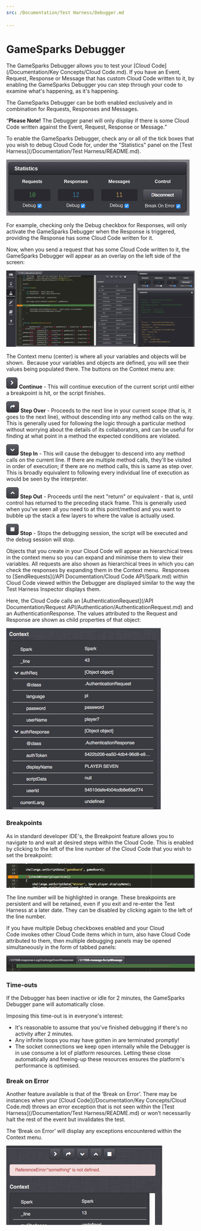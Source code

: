 ```yaml
---
src: /Documentation/Test Harness/Debugger.md

---
```


# GameSparks Debugger

The GameSparks Debugger allows you to test your [Cloud Code](/Documentation/Key Concepts/Cloud Code.md). If you have an Event, Request, Response or Message that has custom Cloud Code written to it, by enabling the GameSparks Debugger you can step through your code to examine what's happening, as it's happening.

The GameSparks Debugger can be both enabled exclusively and in combination for Requests, Responses and Messages.

<q>**Please Note!** The Debugger panel will only display if there is some Cloud Code written against the Event, Request, Response or Message.</q>

To enable the GameSparks Debugger, check any or all of the tick boxes that you wish to debug Cloud Code for, under the "Statistics" panel on the [Test Harness](/Documentation/Test Harness/README.md).

![](img/GSDebugger/1.png)

For example, checking only the Debug checkbox for Responses, will only activate the GameSparks Debugger when the Response is triggered, providing the Response has some Cloud Code written for it.

Now, when you send a request that has some Cloud Code written to it, the GameSparks Debugger will appear as an overlay on the left side of the screen:

![](img/GSDebugger/2.png)

The Context menu (center) is where all your variables and objects will be shown.  Because your variables and objects are defined, you will see their values being populated there. The buttons on the Context menu are:

![](img/GSDebugger/3.png) **Continue** - This will continue execution of the current script until either a breakpoint is hit, or the script finishes.

![](img/GSDebugger/4.png) **Step Over** \- Proceeds to the next line in your current scope (that is, it goes to the next line), without descending into any method calls on the way. This is generally used for following the logic through a particular method without worrying about the details of its collaborators, and can be useful for finding at what point in a method the expected conditions are violated.

![](img/GSDebugger/5.png) **Step In** - This will cause the debugger to descend into any method calls on the current line. If there are multiple method calls, they'll be visited in order of execution; if there are no method calls, this is same as step over. This is broadly equivalent to following every individual line of execution as would be seen by the interpreter.

![](img/GSDebugger/6.png) **Step Out** - Proceeds until the next "return" or equivalent - that is, until control has returned to the preceding stack frame. This is generally used when you've seen all you need to at this point/method and you want to bubble up the stack a few layers to where the value is actually used.

![](img/GSDebugger/7.png) **Stop** - Stops the debugging session, the script will be executed and the debug session will stop.

Objects that you create in your Cloud Code will appear as hierarchical trees in the context menu so you can expand and minimise them to view their variables. All requests are also shown as hierarchical trees in which you can check the responses by expanding them in the Context menu.  Responses to [SendRequests](/API Documentation/Cloud Code API/Spark.md) within Cloud Code viewed within the Debugger are displayed similar to the way the Test Harness Inspector displays them.

Here, the Cloud Code calls an [AuthenticationRequest](/API Documentation/Request API/Authentication/AuthenticationRequest.md) and an AuthenticationResponse. The values attributed to the Request and Response are shown as child properties of that object:

![](img/GSDebugger/8.png)

### Breakpoints

As in standard developer IDE's, the Breakpoint feature allows you to navigate to and wait at desired steps within the Cloud Code. This is enabled by clicking to the left of the line number of the Cloud Code that you wish to set the breakpoint:

![](img/GSDebugger/9.png)

The line number will be highlighted in orange. These breakpoints are persistent and will be retained, even if you exit and re-enter the Test Harness at a later date. They can be disabled by clicking again to the left of the line number.

If you have multiple Debug checkboxes enabled and your Cloud Code invokes other Cloud Code items which in turn, also have Cloud Code attributed to them, then multiple debugging panels may be opened simultaneously in the form of tabbed panels:

![](img/GSDebugger/10.png)

### Time-outs

If the Debugger has been inactive or idle for 2 minutes, the GameSparks Debugger pane will automatically close.

Imposing this time-out is in everyone's interest:
* It's reasonable to assume that you've finished debugging if there's no activity after 2 minutes.
* Any infinite loops you may have gotten in are terminated promptly!
* The socket connections we keep open internally while the Debugger is in use consume a lot of platform resources. Letting these close automatically and freeing-up these resources ensures the platform's performance is optimised.


### Break on Error

Another feature available is that of the ‘Break on Error’. There may be instances when your [Cloud Code](/Documentation/Key Concepts/Cloud Code.md) throws an error exception that is not seen within the [Test Harness](/Documentation/Test Harness/README.md) or won’t necessarily halt the rest of the event but invalidates the test.

The ‘Break on Error’ will display any exceptions encountered within the Context menu.

![](img/GSDebugger/11.png)
